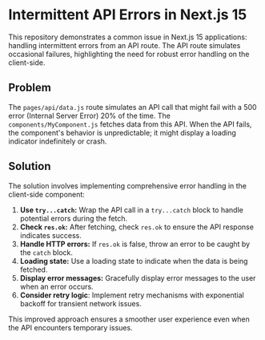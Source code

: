 # Intermittent API Errors in Next.js 15

This repository demonstrates a common issue in Next.js 15 applications: handling intermittent errors from an API route.  The API route simulates occasional failures, highlighting the need for robust error handling on the client-side.

## Problem

The `pages/api/data.js` route simulates an API call that might fail with a 500 error (Internal Server Error) 20% of the time.  The `components/MyComponent.js` fetches data from this API.  When the API fails, the component's behavior is unpredictable;  it might display a loading indicator indefinitely or crash.

## Solution

The solution involves implementing comprehensive error handling in the client-side component:

1. **Use `try...catch`:** Wrap the API call in a `try...catch` block to handle potential errors during the fetch.
2. **Check `res.ok`:**  After fetching, check `res.ok` to ensure the API response indicates success.
3. **Handle HTTP errors:** If `res.ok` is false, throw an error to be caught by the `catch` block.
4. **Loading state:** Use a loading state to indicate when the data is being fetched. 
5. **Display error messages:** Gracefully display error messages to the user when an error occurs.
6. **Consider retry logic**: Implement retry mechanisms with exponential backoff for transient network issues.

This improved approach ensures a smoother user experience even when the API encounters temporary issues.